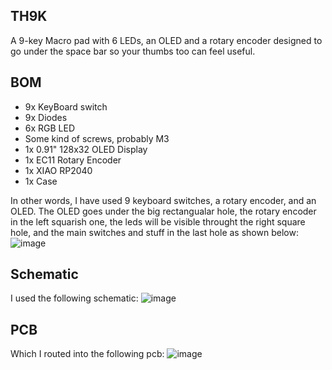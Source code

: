 ## TH9K
A 9-key Macro pad with 6 LEDs, an OLED and a rotary encoder designed to go under the space bar so your thumbs too can feel useful.

## BOM
- 9x KeyBoard switch
- 9x Diodes
- 6x RGB LED
- Some kind of screws, probably M3
- 1x 0.91" 128x32 OLED Display
- 1x EC11 Rotary Encoder
- 1x XIAO RP2040
- 1x Case

In other words, I have used 9 keyboard switches, a rotary encoder, and an OLED. The OLED goes under the big rectangualar hole, the rotary encoder in the left squarish one, the leds will be visible throught the right square hole, and the main switches and stuff in the last hole as shown below:
![image](https://github.com/user-attachments/assets/6eee76b4-b3fb-4b19-a219-bb045a4f12d5)

## Schematic
I used the following schematic:
![image](https://github.com/user-attachments/assets/1b48e3e7-c5cf-44d5-8673-a565c47f772c)

## PCB
Which I routed into the following pcb:
![image](https://github.com/user-attachments/assets/b2f99dd6-27a0-4c4c-9cb8-d00a4172e323)

